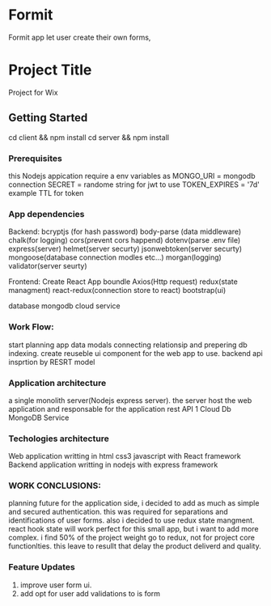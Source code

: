# Formit
Formit app let user create their own forms,
# Project Title

Project  for Wix 

## Getting Started

  cd client &&
  npm install
  cd server &&
  npm install

### Prerequisites
this Nodejs appication require a 
env variables as 
MONGO_URI = mongodb connection
SECRET = randome string for jwt to use
TOKEN_EXPIRES = '7d' example TTL for token
### App dependencies

Backend: 
bcryptjs (for hash password) body-parse (data middleware) 
chalk(for logging) cors(prevent cors happend) 
dotenv(parse .env file) 
express(server) helmet(server securty) 
jsonwebtoken(server securty) 
mongoose(database connection modles etc...) 
morgan(logging) validator(server seurty)

Frontend: 
Create React App boundle Axios(Http request) 
redux(state managment) react-redux(connection store to react)
bootstrap(ui)

database
mongodb cloud service

### Work Flow: 
start planning app data modals connecting relationsip 
and prepering db indexing.
create reuseble ui component for the web app to use.
backend api insprtion by RESRT model

### Application architecture
a single monolith server(Nodejs express server). 
the server host the web application and responsable 
for the application rest API
1 Cloud Db MongoDB Service

### Techologies architecture
Web application writting in html css3 javascript with React framework
Backend application writting in nodejs with express framework

### WORK CONCLUSIONS:
planning future for the application side, i decided to 
add as much as simple and secured authentication.
this was required for separations and identifications of user forms.
also i decided to use redux state mangment.
react hook state will work perfect for this small app, but i want to add more complex.
i find 50% of the project weight go to redux, not for project core functionlties. 
this leave to resullt that delay the product deliverd and quality. 

### Feature Updates
1. improve user form ui.
2. add opt for user add validations to is form 
